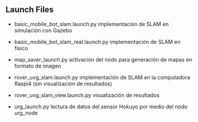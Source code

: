 ## Launch Files
- basic_mobile_bot_slam.launch.py 
  implementación de SLAM en simulación con Gazebo

- basic_mobile_bot_slam_real.launch.py 
  implementación de SLAM en físico
  
- map_saver_launch.py 
  activación del nodo para generación de mapas en formato de imagen
  
- rover_uvg_slam.launch.py 
  implementación de SLAM en la computadora Raspi4 (sin visualización de resultados)

- rover_uvg_slam_view.launch.py 
  visualización de resultados 
  
- urg_launch.py 
  lectura de datos del sensor Hokuyo por medio del nodo urg_node


